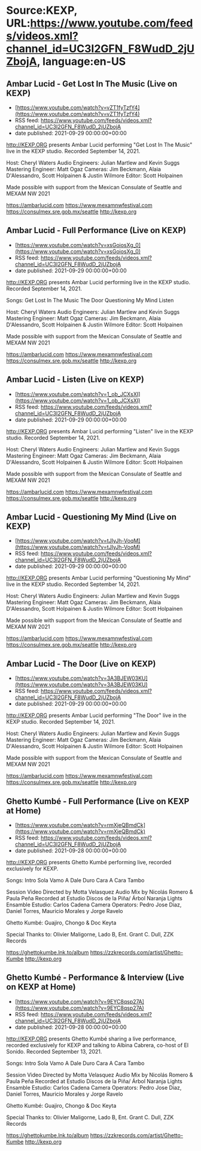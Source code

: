 # Source:KEXP, URL:https://www.youtube.com/feeds/videos.xml?channel_id=UC3I2GFN_F8WudD_2jUZbojA, language:en-US

## Ambar Lucid -  Get Lost In The Music (Live on KEXP)
 - [https://www.youtube.com/watch?v=vZT1fyTzfY4](https://www.youtube.com/watch?v=vZT1fyTzfY4)
 - RSS feed: https://www.youtube.com/feeds/videos.xml?channel_id=UC3I2GFN_F8WudD_2jUZbojA
 - date published: 2021-09-29 00:00:00+00:00

http://KEXP.ORG presents Ambar Lucid performing "Get Lost In The Music" live in the KEXP studio. Recorded September 14, 2021.

Host: Cheryl Waters
Audio Engineers: Julian Martlew and Kevin Suggs
Mastering Engineer: Matt Ogaz
Cameras: Jim Beckmann, Alaia D'Alessandro, Scott Holpainen & Justin Wilmore
Editor: Scott Holpainen

Made possible with support from the Mexican Consulate of Seattle and MEXAM NW 2021

https://ambarlucid.com
https://www.mexamnwfestival.com
https://consulmex.sre.gob.mx/seattle
http://kexp.org

## Ambar Lucid - Full Performance (Live on KEXP)
 - [https://www.youtube.com/watch?v=xsGoiosXg_0](https://www.youtube.com/watch?v=xsGoiosXg_0)
 - RSS feed: https://www.youtube.com/feeds/videos.xml?channel_id=UC3I2GFN_F8WudD_2jUZbojA
 - date published: 2021-09-29 00:00:00+00:00

http://KEXP.ORG presents Ambar Lucid performing live in the KEXP studio. Recorded September 14, 2021.

Songs:
Get Lost In The Music
The Door
Questioning My Mind
Listen

Host: Cheryl Waters
Audio Engineers: Julian Martlew and Kevin Suggs
Mastering Engineer: Matt Ogaz
Cameras: Jim Beckmann, Alaia D'Alessandro, Scott Holpainen & Justin Wilmore
Editor: Scott Holpainen

Made possible with support from the Mexican Consulate of Seattle and MEXAM NW 2021

https://ambarlucid.com
https://www.mexamnwfestival.com
https://consulmex.sre.gob.mx/seattle
http://kexp.org

## Ambar Lucid - Listen (Live on KEXP)
 - [https://www.youtube.com/watch?v=1_ob_JCXsXI](https://www.youtube.com/watch?v=1_ob_JCXsXI)
 - RSS feed: https://www.youtube.com/feeds/videos.xml?channel_id=UC3I2GFN_F8WudD_2jUZbojA
 - date published: 2021-09-29 00:00:00+00:00

http://KEXP.ORG presents Ambar Lucid performing "Listen" live in the KEXP studio. Recorded September 14, 2021.

Host: Cheryl Waters
Audio Engineers: Julian Martlew and Kevin Suggs
Mastering Engineer: Matt Ogaz
Cameras: Jim Beckmann, Alaia D'Alessandro, Scott Holpainen & Justin Wilmore
Editor: Scott Holpainen

Made possible with support from the Mexican Consulate of Seattle and MEXAM NW 2021

https://ambarlucid.com
https://www.mexamnwfestival.com
https://consulmex.sre.gob.mx/seattle
http://kexp.org

## Ambar Lucid - Questioning My Mind (Live on KEXP)
 - [https://www.youtube.com/watch?v=tJIyJh-VoqM](https://www.youtube.com/watch?v=tJIyJh-VoqM)
 - RSS feed: https://www.youtube.com/feeds/videos.xml?channel_id=UC3I2GFN_F8WudD_2jUZbojA
 - date published: 2021-09-29 00:00:00+00:00

http://KEXP.ORG presents Ambar Lucid performing "Questioning My Mind" live in the KEXP studio. Recorded September 14, 2021.

Host: Cheryl Waters
Audio Engineers: Julian Martlew and Kevin Suggs
Mastering Engineer: Matt Ogaz
Cameras: Jim Beckmann, Alaia D'Alessandro, Scott Holpainen & Justin Wilmore
Editor: Scott Holpainen

Made possible with support from the Mexican Consulate of Seattle and MEXAM NW 2021

https://ambarlucid.com
https://www.mexamnwfestival.com
https://consulmex.sre.gob.mx/seattle
http://kexp.org

## Ambar Lucid - The Door (Live on KEXP)
 - [https://www.youtube.com/watch?v=3A3BJEW03KU](https://www.youtube.com/watch?v=3A3BJEW03KU)
 - RSS feed: https://www.youtube.com/feeds/videos.xml?channel_id=UC3I2GFN_F8WudD_2jUZbojA
 - date published: 2021-09-29 00:00:00+00:00

http://KEXP.ORG presents Ambar Lucid performing "The Door" live in the KEXP studio. Recorded September 14, 2021.

Host: Cheryl Waters
Audio Engineers: Julian Martlew and Kevin Suggs
Mastering Engineer: Matt Ogaz
Cameras: Jim Beckmann, Alaia D'Alessandro, Scott Holpainen & Justin Wilmore
Editor: Scott Holpainen

Made possible with support from the Mexican Consulate of Seattle and MEXAM NW 2021

https://ambarlucid.com
https://www.mexamnwfestival.com
https://consulmex.sre.gob.mx/seattle
http://kexp.org

## Ghetto Kumbé - Full Performance (Live on KEXP at Home)
 - [https://www.youtube.com/watch?v=rmXjeQBmdCk](https://www.youtube.com/watch?v=rmXjeQBmdCk)
 - RSS feed: https://www.youtube.com/feeds/videos.xml?channel_id=UC3I2GFN_F8WudD_2jUZbojA
 - date published: 2021-09-28 00:00:00+00:00

http://KEXP.ORG presents Ghetto Kumbé performing live, recorded exclusively for KEXP.

Songs:
Intro 
Sola
Vamo A Dale Duro 
Cara A Cara
Tambo

Session Video Directed by Motta Velasquez 
Audio Mix by Nicolás Romero & Paula Peña
Recorded at Estudio Discos de la Piña/ Árbol Naranja 
Lights Ensamble Estudio: Carlos Cadena 
Camera Operators: Pedro Jose Diaz, Daniel Torres, Mauricio Morales y Jorge Ravelo 

Ghetto Kumbé: Guajiro, Chongo & Doc Keyta 

Special Thanks to: Olivier Maligorne, Lado B, Ent. Grant C. Dull, ZZK Records 

https://ghettokumbe.lnk.to/album
https://zzkrecords.com/artist/Ghetto-Kumbe
http://kexp.org

## Ghetto Kumbé - Performance & Interview (Live on KEXP at Home)
 - [https://www.youtube.com/watch?v=9EYC8qsp27A](https://www.youtube.com/watch?v=9EYC8qsp27A)
 - RSS feed: https://www.youtube.com/feeds/videos.xml?channel_id=UC3I2GFN_F8WudD_2jUZbojA
 - date published: 2021-09-28 00:00:00+00:00

http://KEXP.ORG presents Ghetto Kumbé sharing a live performance, recorded exclusively for KEXP and talking to Albina Cabrera, co-host of El Sonido. Recorded September 13, 2021.

Songs:
Intro 
Sola
Vamo A Dale Duro 
Cara A Cara
Tambo

Session Video Directed by Motta Velasquez 
Audio Mix by Nicolás Romero & Paula Peña
Recorded at Estudio Discos de la Piña/ Árbol Naranja 
Lights Ensamble Estudio: Carlos Cadena 
Camera Operators: Pedro Jose Diaz, Daniel Torres, Mauricio Morales y Jorge Ravelo 

Ghetto Kumbé: Guajiro, Chongo & Doc Keyta 

Special Thanks to: Olivier Maligorne, Lado B, Ent. Grant C. Dull, ZZK Records 

https://ghettokumbe.lnk.to/album
https://zzkrecords.com/artist/Ghetto-Kumbe
http://kexp.org

